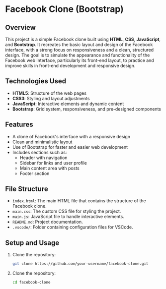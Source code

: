 # Facebook Clone (Bootstrap)

## Overview
This project is a simple Facebook clone built using **HTML**, **CSS**, **JavaScript**, and **Bootstrap**. It recreates the basic layout and design of the Facebook interface, with a strong focus on responsiveness and a clean, structured design. The goal is to simulate the appearance and functionality of the Facebook web interface, particularly its front-end layout, to practice and improve skills in front-end development and responsive design.

## Technologies Used
- **HTML5**: Structure of the web pages
- **CSS3**: Styling and layout adjustments
- **JavaScript**: Interactive elements and dynamic content
- **Bootstrap**: Grid system, responsiveness, and pre-designed components

## Features
- A clone of Facebook's interface with a responsive design
- Clean and minimalistic layout
- Use of Bootstrap for faster and easier web development
- Includes sections such as:
  - Header with navigation
  - Sidebar for links and user profile
  - Main content area with posts
  - Footer section

## File Structure
- `index.html`: The main HTML file that contains the structure of the Facebook clone.
- `main.css`: The custom CSS file for styling the project.
- `main.js`: JavaScript file to handle interactive elements.
- `README.md`: Project documentation.
- `.vscode/`: Folder containing configuration files for VSCode.

## Setup and Usage
1. Clone the repository:
   ```bash
   git clone https://github.com/your-username/facebook-clone.git
2. Clone the repository:
   ```bash
   cd facebook-clone

